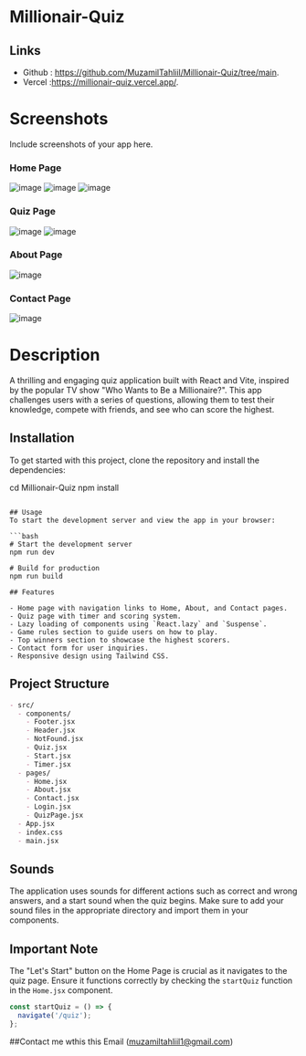# Millionair-Quiz

## Links 
- Github : https://github.com/MuzamilTahliil/Millionair-Quiz/tree/main.
- Vercel :https://millionair-quiz.vercel.app/.

# Screenshots

Include screenshots of your app here.

### Home Page
![image](https://github.com/user-attachments/assets/eac545f5-f355-4367-b9ff-6f9fa3874ac9)
![image](https://github.com/user-attachments/assets/c562d927-126b-42ff-8b27-206a007c6595)
![image](https://github.com/user-attachments/assets/10be956d-2d23-4335-9206-58ae70a55ace)

### Quiz Page
![image](https://github.com/user-attachments/assets/112b998e-b792-45d3-89ce-dc7b9b8adc60)
![image](https://github.com/user-attachments/assets/4ecd0322-38b8-4ade-a654-1a1e52c2cadc)

### About Page
![image](https://github.com/user-attachments/assets/3eeabc40-1ce2-45eb-ab10-58e6b536a582)

### Contact Page
![image](https://github.com/user-attachments/assets/b2bd4a82-e0bd-4440-b5a2-3c3fe265de75)

# Description
A thrilling and engaging quiz application built with React and Vite, inspired by the popular TV show "Who Wants to Be a Millionaire?". This app challenges users with a series of questions, allowing them to test their knowledge, compete with friends, and see who can score the highest.

## Installation

To get started with this project, clone the repository and install the dependencies:

cd Millionair-Quiz
npm install
```

## Usage
To start the development server and view the app in your browser:

```bash
# Start the development server
npm run dev

# Build for production
npm run build

## Features

- Home page with navigation links to Home, About, and Contact pages.
- Quiz page with timer and scoring system.
- Lazy loading of components using `React.lazy` and `Suspense`.
- Game rules section to guide users on how to play.
- Top winners section to showcase the highest scorers.
- Contact form for user inquiries.
- Responsive design using Tailwind CSS.
```
## Project Structure

```markdown
- src/
  - components/
    - Footer.jsx
    - Header.jsx
    - NotFound.jsx
    - Quiz.jsx
    - Start.jsx
    - Timer.jsx
  - pages/
    - Home.jsx
    - About.jsx
    - Contact.jsx
    - Login.jsx
    - QuizPage.jsx
  - App.jsx
  - index.css
  - main.jsx
```

## Sounds

The application uses sounds for different actions such as correct and wrong answers, and a start sound when the quiz begins. Make sure to add your sound files in the appropriate directory and import them in your components.

## Important Note

The "Let's Start" button on the Home Page is crucial as it navigates to the quiz page. Ensure it functions correctly by checking the `startQuiz` function in the `Home.jsx` component.

```javascript
const startQuiz = () => {
  navigate('/quiz');
};
```
##Contact me wthis this Email (muzamiltahliil1@gmail.com)
